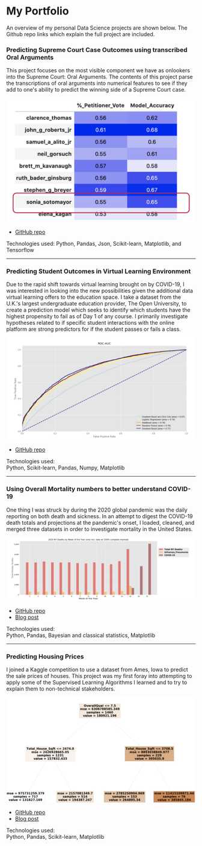 # My Portfolio
An overview of my personal Data Science projects are shown below. The Github repo links which explain the full project are included.

### Predicting Supreme Court Case Outcomes using transcribed Oral Arguments
This project focuses on the most visible component we have as onlookers into the Supreme Court: Oral Arguments. The contents of this project parse the transcriptions of oral arguments into numerical features to see if they add to one's ability to predict the winning side of a Supreme Court case.

![Prediction Accuracy by current Justice](images/justice_vote_predictions.png)

- [GitHub repo](https://github.com/jdybuncio/data-science-and-the-supreme-court)

Technologies used:
Python, Pandas, Json, Scikit-learn, Matplotlib, and Tensorflow

---
### Predicting Student Outcomes in Virtual Learning Environment
Due to the rapid shift towards virtual learning brought on by COVID-19, I was interested in looking into the new possibilities given the additional data virtual learning offers to the education space. I take a dataset from the U.K.'s largest undergraduate education provider, The Open University, to create a prediction model which seeks to identify which students have the highest propensity to fail as of Day 1 of any course. I primarily investigate hypotheses related to if specific student interactions with the online platform are strong predictors for if the student passes or fails a class.

![ROC Curve vs. Validation Set of various models tested](images/roc_curve.png)

- [GitHub repo](https://github.com/jdybuncio/predicting-virtual-learning-outcomes)

Technologies used:  
Python, Scikit-learn, Pandas, Numpy, Matplotlib


---
### Using Overall Mortality numbers to better understand COVID-19
One thing I was struck by during the 2020 global pandemic was the daily reporting on both death and sickness. In an attempt to digest the COVID-19 death totals and projections at the pandemic's onset, I loaded, cleaned, and merged three datasets in order to investigate mortality in the United States.

![Covid-19 Trends in New York: A sign of what is coming](images/covid_trends.png)

- [GitHub repo](https://github.com/jdybuncio/usa-mortality-investigation)
- [Blog post](https://datadybuncio.substack.com/p/motd-1-us-mortality-rates)

Technologies used:  
Python, Pandas, Bayesian and classical statistics, Matplotlib

---
### Predicting Housing Prices
I joined a Kaggle competition to use a dataset from Ames, Iowa to predict the sale prices of houses. This project was my first foray into attempting to apply some of the Supervised Learning Algorithms I learned and to try to explain them to non-technical stakeholders.

![View into one Decision Tree](images/tree.png)

- [GitHub repo](https://github.com/jdybuncio/predicting-housing-prices-Kaggle-comp)
- [Blog post](https://datadybuncio.substack.com/p/predicting-housing-prices)

Technologies used:  
Python, Pandas, Scikit-learn, Matplotlib

